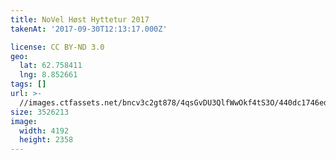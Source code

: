 ```yaml
---
title: NoVel Høst Hyttetur 2017
takenAt: '2017-09-30T12:13:17.000Z'

license: CC BY-ND 3.0
geo:
  lat: 62.758411
  lng: 8.852661
tags: []
url: >-
  //images.ctfassets.net/bncv3c2gt878/4qsGvDU3QlfWwOkf4tS3O/440dc1746edec271e5cf98442ff2c4e5/novel-hst-hyttetur-2017_37437046391_o
size: 3526213
image:
  width: 4192
  height: 2358
---
```

